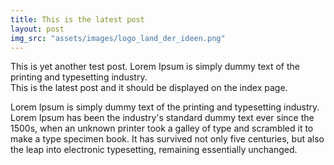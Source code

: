 ```yaml
---
title: This is the latest post
layout: post
img_src: "assets/images/logo_land_der_ideen.png"
---
```

This is yet another test post.
Lorem Ipsum is simply dummy text of the printing and typesetting industry.  
This is the latest post and it should be displayed on the index page.

Lorem Ipsum is simply dummy text of the printing and typesetting industry. 
Lorem Ipsum has been the industry's standard dummy text ever since the 1500s, when an unknown printer took a galley of type and scrambled it to make a type specimen book. 
It has survived not only five centuries, but also the leap into electronic typesetting, remaining essentially unchanged.
 
